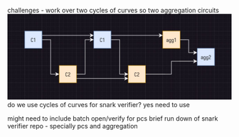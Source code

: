 challenges - work over two cycles of curves so two aggregation circuits ![Working with cycles](coc.jpg)
do we use cycles of curves for snark verifier?
yes need to use

might need to include batch open/verify for pcs
brief run down of snark verifier repo - specially pcs and aggregation 